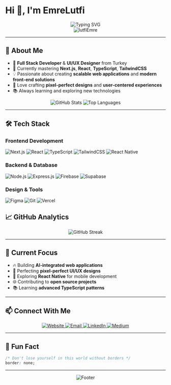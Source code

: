 # Hi 👋, I'm EmreLutfi

<div align="center">
  <img src="https://readme-typing-svg.herokuapp.com?font=Fira+Code&pause=1000&color=8B5CF6&center=true&vCenter=true&width=435&lines=Full+Stack+Developer;UI%2FUX+Designer;Always+Learning+New+Things" alt="Typing SVG" />
</div>

<div align="center">
  <img src="https://komarev.com/ghpvc/?username=lutfiEmre&label=Profile%20views&color=8B5CF6&style=flat" alt="lutfiEmre" />
</div>

---

## 🚀 About Me

- 🎯 **Full Stack Developer** & **UI/UX Designer** from Turkey
- 🌱 Currently mastering **Next.js**, **React**, **TypeScript**, **TailwindCSS**
- 💡 Passionate about creating **scalable web applications** and **modern front-end solutions**
- 🎨 Love crafting **pixel-perfect designs** and **user-centered experiences**
- 📚 Always learning and exploring new technologies

<div align="center">
  <img src="https://github-readme-stats.vercel.app/api?username=lutfiEmre&show_icons=true&theme=tokyonight&hide_border=true&count_private=true" alt="GitHub Stats" />
  <img src="https://github-readme-stats.vercel.app/api/top-langs/?username=lutfiEmre&layout=compact&theme=tokyonight&hide_border=true" alt="Top Languages" />
</div>

---

## 🛠️ Tech Stack

### Frontend Development
![Next.js](https://img.shields.io/badge/Next.js-000000?style=for-the-badge&logo=next.js&logoColor=white)
![React](https://img.shields.io/badge/React-20232A?style=for-the-badge&logo=react&logoColor=61DAFB)
![TypeScript](https://img.shields.io/badge/TypeScript-007ACC?style=for-the-badge&logo=typescript&logoColor=white)
![TailwindCSS](https://img.shields.io/badge/Tailwind_CSS-38B2AC?style=for-the-badge&logo=tailwind-css&logoColor=white)
![React Native](https://img.shields.io/badge/React_Native-20232A?style=for-the-badge&logo=react&logoColor=61DAFB)

### Backend & Database
![Node.js](https://img.shields.io/badge/Node.js-43853D?style=for-the-badge&logo=node.js&logoColor=white)
![Express.js](https://img.shields.io/badge/Express.js-404D59?style=for-the-badge)
![Firebase](https://img.shields.io/badge/Firebase-039BE5?style=for-the-badge&logo=Firebase&logoColor=white)
![Supabase](https://img.shields.io/badge/Supabase-181818?style=for-the-badge&logo=supabase&logoColor=white)

### Design & Tools
![Figma](https://img.shields.io/badge/Figma-F24E1E?style=for-the-badge&logo=figma&logoColor=white)
![Git](https://img.shields.io/badge/Git-F05032?style=for-the-badge&logo=git&logoColor=white)
![Vercel](https://img.shields.io/badge/Vercel-000000?style=for-the-badge&logo=vercel&logoColor=white)



## 📈 GitHub Analytics

<div align="center">
  <img src="https://github-readme-streak-stats.herokuapp.com/?user=lutfiEmre&theme=tokyonight&hide_border=true" alt="GitHub Streak" />
</div>

---

## 🎯 Current Focus

- 🔥 Building **AI-integrated web applications**
- 🎨 Perfecting **pixel-perfect UI/UX designs**
- 📱 Exploring **React Native** for mobile development
- 🌐 Contributing to **open source projects**
- 📚 Learning **advanced TypeScript patterns**

---

## 📫 Connect With Me

<div align="center">
  <a href="https://emrelutfi.com" target="_blank">
    <img src="https://img.shields.io/badge/Website-8B5CF6?style=for-the-badge&logo=vercel&logoColor=white" alt="Website" />
  </a>
  <a href="mailto:mail@emrelutfi.com" target="_blank">
    <img src="https://img.shields.io/badge/Email-D14836?style=for-the-badge&logo=gmail&logoColor=white" alt="Email" />
  </a>
  <a href="https://linkedin.com/in/emrelutfii" target="_blank">
    <img src="https://img.shields.io/badge/LinkedIn-0077B5?style=for-the-badge&logo=linkedin&logoColor=white" alt="LinkedIn" />
  </a>
  <a href="https://medium.com/@emrelutfi" target="_blank">
    <img src="https://img.shields.io/badge/Medium-12100E?style=for-the-badge&logo=medium&logoColor=white" alt="Medium" />
  </a>
</div>

---

## 💬 Fun Fact

```css
/* Don't lose yourself in this world without borders */
border: none;
```

---

<div align="center">
  <img src="https://capsule-render.vercel.app/api?type=waving&color=8B5CF6&height=100&section=footer" alt="Footer" />
</div>
